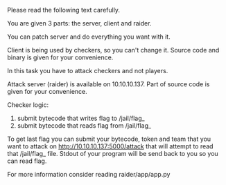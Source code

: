 Please read the following text carefully.

You are given 3 parts: the server, client and raider.

You can patch server and do everything you want with it.

Client is being used by checkers, so you can't change it. Source code and binary is given for your convenience.

In this task you have to attack checkers and not players.

Attack server (raider) is available on 10.10.10.137. Part of source code is given for your convenience.

Checker logic:

1) submit bytecode that writes flag to /jail/flag_<random>
2) submit bytecode that reads flag from /jail/flag_<random>

To get last flag you can submit your bytecode, token and team that you want to attack on http://10.10.10.137:5000/attack that will attempt to read that /jail/flag_<random> file.
Stdout of your program will be send back to you so you can read flag.

For more information consider reading raider/app/app.py

